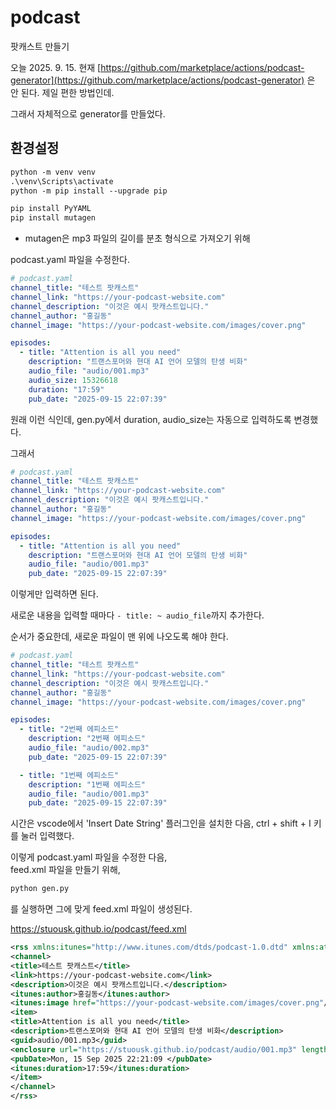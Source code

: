# podcast
팟캐스트 만들기 

오늘 2025. 9. 15. 현재 [https://github.com/marketplace/actions/podcast-generator](https://github.com/marketplace/actions/podcast-generator) 은 안 된다. 제일 편한 방법인데.

그래서 자체적으로 generator를 만들었다.

## 환경설정
```ps
python -m venv venv
.\venv\Scripts\activate
python -m pip install --upgrade pip

pip install PyYAML
pip install mutagen
```

- mutagen은 mp3 파일의 길이를 분초 형식으로 가져오기 위해

podcast.yaml 파일을 수정한다. 

```yaml
# podcast.yaml
channel_title: "테스트 팟캐스트"
channel_link: "https://your-podcast-website.com"
channel_description: "이것은 예시 팟캐스트입니다."
channel_author: "홍길동"
channel_image: "https://your-podcast-website.com/images/cover.png"

episodes:
  - title: "Attention is all you need"
    description: "트랜스포머와 현대 AI 언어 모델의 탄생 비화"
    audio_file: "audio/001.mp3"
    audio_size: 15326618
    duration: "17:59"
    pub_date: "2025-09-15 22:07:39"
```

원래 이런 식인데, gen.py에서 duration, audio_size는 자동으로 입력하도록 변경했다. 

그래서 

```yaml
# podcast.yaml
channel_title: "테스트 팟캐스트"
channel_link: "https://your-podcast-website.com"
channel_description: "이것은 예시 팟캐스트입니다."
channel_author: "홍길동"
channel_image: "https://your-podcast-website.com/images/cover.png"

episodes:
  - title: "Attention is all you need"
    description: "트랜스포머와 현대 AI 언어 모델의 탄생 비화"
    audio_file: "audio/001.mp3"
    pub_date: "2025-09-15 22:07:39"
```

이렇게만 입력하면 된다.

새로운 내용을 입력할 때마다 `- title: ~ audio_file`까지 추가한다. 

순서가 중요한데, 새로운 파일이 맨 위에 나오도록 해야 한다. 

```yaml
# podcast.yaml
channel_title: "테스트 팟캐스트"
channel_link: "https://your-podcast-website.com"
channel_description: "이것은 예시 팟캐스트입니다."
channel_author: "홍길동"
channel_image: "https://your-podcast-website.com/images/cover.png"

episodes:
  - title: "2번째 에피소드"
    description: "2번째 에피소드"
    audio_file: "audio/002.mp3"
    pub_date: "2025-09-15 22:07:39"

  - title: "1번째 에피소드"
    description: "1번째 에피소드"
    audio_file: "audio/001.mp3"
    pub_date: "2025-09-15 22:07:39"
```

시간은 vscode에서 'Insert Date String' 플러그인을 설치한 다음, ctrl + shift + I 키를 눌러 입력했다.

이렇게 podcast.yaml 파일을 수정한 다음,   
feed.xml 파일을 만들기 위해,

```ps
python gen.py
```

를 실행하면 그에 맞게 feed.xml 파일이 생성된다.

https://stuousk.github.io/podcast/feed.xml

```xml
<rss xmlns:itunes="http://www.itunes.com/dtds/podcast-1.0.dtd" xmlns:atom="http://www.w3.org/2005/Atom" version="2.0">
<channel>
<title>테스트 팟캐스트</title>
<link>https://your-podcast-website.com</link>
<description>이것은 예시 팟캐스트입니다.</description>
<itunes:author>홍길동</itunes:author>
<itunes:image href="https://your-podcast-website.com/images/cover.png"/>
<item>
<title>Attention is all you need</title>
<description>트랜스포머와 현대 AI 언어 모델의 탄생 비화</description>
<guid>audio/001.mp3</guid>
<enclosure url="https://stuousk.github.io/podcast/audio/001.mp3" length="15326618" type="audio/mpeg"/>
<pubDate>Mon, 15 Sep 2025 22:21:09 </pubDate>
<itunes:duration>17:59</itunes:duration>
</item>
</channel>
</rss>
```